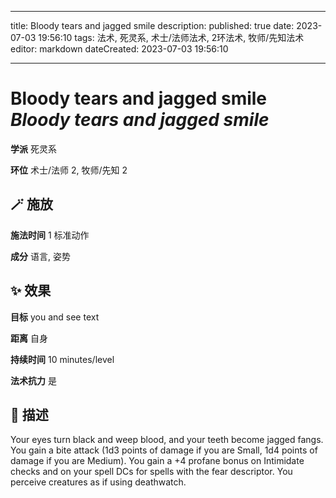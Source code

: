 
---
title: Bloody tears and jagged smile
description: 
published: true
date: 2023-07-03 19:56:10
tags: 法术, 死灵系, 术士/法师法术, 2环法术, 牧师/先知法术
editor: markdown
dateCreated: 2023-07-03 19:56:10

---

# **Bloody tears and jagged smile** *Bloody tears and jagged smile*

**学派** 死灵系 

**环位** 术士/法师 2, 牧师/先知 2

## 🪄 施放

**施法时间** 1 标准动作

**成分** 语言, 姿势

## ✨ 效果 

**目标** you and see text 

**距离** 自身  

**持续时间** 10 minutes/level 

**法术抗力** 是

## 📖 描述

Your eyes turn black and weep blood, and your teeth become jagged fangs. You gain a bite attack (1d3 points of damage if you are Small, 1d4 points of damage if you are Medium). You gain a +4 profane bonus on Intimidate checks and on your spell DCs for spells with the fear descriptor. You perceive creatures as if using deathwatch.
    